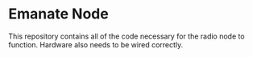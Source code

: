 # Emanate Node
This repository contains all of the code necessary for the radio node to function. Hardware also needs to be wired correctly.
